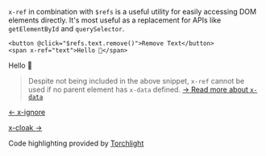 `x-ref` in combination with `$refs` is a useful utility for easily accessing DOM elements directly. It's most useful as a replacement for APIs like `getElementById` and `querySelector`.
```
<button @click="$refs.text.remove()">Remove Text</button>
<span x-ref="text">Hello 👋</span>
```

Hello 👋

> Despite not being included in the above snippet, `x-ref` cannot be used if no parent element has `x-data` defined. [→ Read more about `x-data`](https://alpinejs.dev/directives/data)

[← x-ignore](https://alpinejs.dev/directives/ignore)

[x-cloak →](https://alpinejs.dev/directives/cloak)

Code highlighting provided by [Torchlight](https://torchlight.dev/)